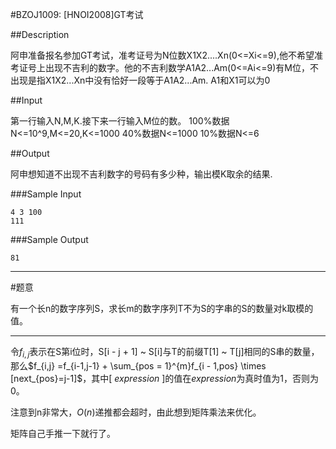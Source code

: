 #BZOJ1009: [HNOI2008]GT考试

##Description

阿申准备报名参加GT考试，准考证号为N位数X1X2....Xn(0<=Xi<=9),他不希望准考证号上出现不吉利的数字。他的不吉利数学A1A2...Am(0<=Ai<=9)有M位，不出现是指X1X2...Xn中没有恰好一段等于A1A2...Am. A1和X1可以为0

##Input

第一行输入N,M,K.接下来一行输入M位的数。 100%数据N<=10^9,M<=20,K<=1000 40%数据N<=1000 10%数据N<=6

##Output

阿申想知道不出现不吉利数字的号码有多少种，输出模K取余的结果.

###Sample Input
    
    4 3 100 
    111

###Sample Output

    81

------------------

#题意

有一个长n的数字序列S，求长m的数字序列T不为S的字串的S的数量对k取模的值。

--------------
令$f_{i,j}$表示在S第i位时，S[i - j + 1] ~ S[i]与T的前缀T[1] ~ T[j]相同的S串的数量，那么$f_{i,j} =f_{i-1,j-1} + \sum_{pos = 1}^{m}f_{i - 1,pos} \times [next_{pos}=j-1]$，其中$[\ expression\ ]$的值在$expression$为真时值为1，否则为0。

注意到n非常大，$O(n)$递推都会超时，由此想到矩阵乘法来优化。

矩阵自己手推一下就行了。

